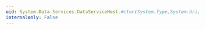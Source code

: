 ```yaml
---
uid: System.Data.Services.DataServiceHost.#ctor(System.Type,System.Uri[])
internalonly: False
---
```

